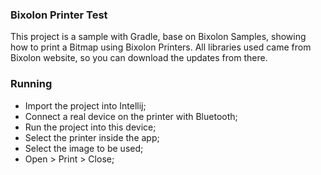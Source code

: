 ### Bixolon Printer Test

This project is a sample with Gradle, base on Bixolon Samples, showing how to print a Bitmap using Bixolon Printers. All libraries used came from Bixolon website, so you can download the updates from there.

### Running

+ Import the project into Intellij;
+ Connect a real device on the printer with Bluetooth;
+ Run the project into this device;
+ Select the printer inside the app;
+ Select the image to be used;
+ Open > Print > Close;